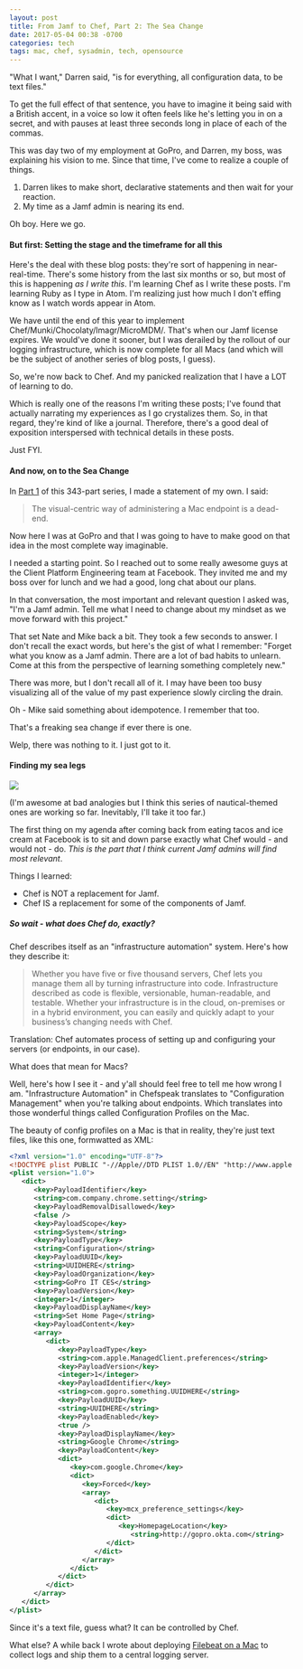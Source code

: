 ```yaml
---
layout: post
title: From Jamf to Chef, Part 2: The Sea Change
date: 2017-05-04 00:38 -0700
categories: tech
tags: mac, chef, sysadmin, tech, opensource
---
```


"What I want," Darren said, "is for everything, all configuration data, to be text files."

To get the full effect of that sentence, you have to imagine it being said with a British accent, in a voice so low it often feels like he's letting you in on a secret, and with pauses at least three seconds long in place of each of the commas.

This was day two of my employment at GoPro, and Darren, my boss, was explaining his vision to me. Since that time, I've come to realize a couple of things.

1. Darren likes to make short, declarative statements and then wait for your reaction.
2. My time as a Jamf admin is nearing its end.

Oh boy. Here we go.

#### But first: Setting the stage and the timeframe for all this

Here's the deal with these blog posts: they're sort of happening in near-real-time. There's some history from the last six months or so, but most of this is happening *as I write this*. I'm learning Chef as I write these posts. I'm learning Ruby as I type in Atom. I'm realizing just how much I don't effing know as I watch words appear in Atom.

We have until the end of this year to implement Chef/Munki/Chocolaty/Imagr/MicroMDM/<insert your favorite open source management system here>. That's when our Jamf license expires. We would've done it sooner, but I was derailed by the rollout of our logging infrastructure, which is now complete for all Macs (and which will be the subject of another series of blog posts, I guess).

So, we're now back to Chef. And my panicked realization that I have a LOT of learning to do.

Which is really one of the reasons I'm writing these posts; I've found that actually narrating my experiences as I go crystalizes them. So, in that regard, they're kind of like a journal. Therefore, there's a good deal of exposition interspersed with technical details in these posts.

Just FYI.

#### And now, on to the Sea Change

In [Part 1](http://lowlyadmin.com/tech/2017/04/24/from-jamf-to-chef-part-1/) of this 343-part series, I made a statement of my own. I said:

> The visual-centric way of administering a Mac endpoint is a dead-end.

Now here I was at GoPro and that I was going to have to make good on that idea in the most complete way imaginable.

I needed a starting point. So I reached out to some really awesome guys at the Client Platform Engineering team at Facebook. They invited me and my boss over for lunch and we had a good, long chat about our plans.

In that conversation, the most important and relevant question I asked was, "I'm a Jamf admin. Tell me what I need to change about my mindset as we move forward with this project."

That set Nate and Mike back a bit. They took a few seconds to answer. I don't recall the exact words, but here's the gist of what I remember: "Forget what you know as a Jamf admin. There are a lot of bad habits to unlearn. Come at this from the perspective of learning something completely new."

There was more, but I don't recall all of it. I may have been too busy visualizing all of the value of my past experience slowly circling the drain.

Oh - Mike said something about idempotence. I remember that too.

That's a freaking sea change if ever there is one.

Welp, there was nothing to it. I just got to it.

#### Finding my sea legs

![][seachange]

(I'm awesome at bad analogies but I think this series of nautical-themed ones are working so far. Inevitably, I'll take it too far.)

The first thing on my agenda after coming back from eating tacos and ice cream at Facebook is to sit and down parse exactly what Chef would - and would not - do. *This is the part that I think current Jamf admins will find most relevant*.

Things I learned:

- Chef is NOT a replacement for Jamf.
- Chef IS a replacement for some of the components of Jamf.

##### So wait - what does Chef do, exactly?

Chef describes itself as an "infrastructure automation" system. Here's how they describe it:

> Whether you have five or five thousand servers, Chef lets you manage them all by turning infrastructure into code. Infrastructure described as code is flexible, versionable, human-readable, and testable. Whether your infrastructure is in the cloud, on-premises or in a hybrid environment, you can easily and quickly adapt to your business’s changing needs with Chef.

Translation: Chef automates process of setting up and configuring your servers (or endpoints, in our case).

What does that mean for Macs?

Well, here's how I see it - and y'all should feel free to tell me how wrong I am. "Infrastructure Automation" in Chefspeak translates to "Configuration Management" when you're talking about endpoints. Which translates into those wonderful things called Configuration Profiles on the Mac.

The beauty of config profiles on a Mac is that in reality, they're just text files, like this one, formwatted as XML:

````XML
<?xml version="1.0" encoding="UTF-8"?>
<!DOCTYPE plist PUBLIC "-//Apple//DTD PLIST 1.0//EN" "http://www.apple.com/DTDs/PropertyList-1.0.dtd">
<plist version="1.0">
   <dict>
      <key>PayloadIdentifier</key>
      <string>com.company.chrome.setting</string>
      <key>PayloadRemovalDisallowed</key>
      <false />
      <key>PayloadScope</key>
      <string>System</string>
      <key>PayloadType</key>
      <string>Configuration</string>
      <key>PayloadUUID</key>
      <string>UUIDHERE</string>
      <key>PayloadOrganization</key>
      <string>GoPro IT CES</string>
      <key>PayloadVersion</key>
      <integer>1</integer>
      <key>PayloadDisplayName</key>
      <string>Set Home Page</string>
      <key>PayloadContent</key>
      <array>
         <dict>
            <key>PayloadType</key>
            <string>com.apple.ManagedClient.preferences</string>
            <key>PayloadVersion</key>
            <integer>1</integer>
            <key>PayloadIdentifier</key>
            <string>com.gopro.something.UUIDHERE</string>
            <key>PayloadUUID</key>
            <string>UUIDHERE</string>
            <key>PayloadEnabled</key>
            <true />
            <key>PayloadDisplayName</key>
            <string>Google Chrome</string>
            <key>PayloadContent</key>
            <dict>
               <key>com.google.Chrome</key>
               <dict>
                  <key>Forced</key>
                  <array>
                     <dict>
                        <key>mcx_preference_settings</key>
                        <dict>
                           <key>HomepageLocation</key>
                              <string>http://gopro.okta.com</string>
                        </dict>
                     </dict>
                  </array>
               </dict>
            </dict>
         </dict>
      </array>
   </dict>
</plist>
````
Since it's a text file, guess what? It can be controlled by Chef.

What else? A while back I wrote about deploying [Filebeat on a Mac]() to collect logs and ship them to a central logging server. 


[seachange]: http://lowlyadmin.com/img/sealegs.gif
